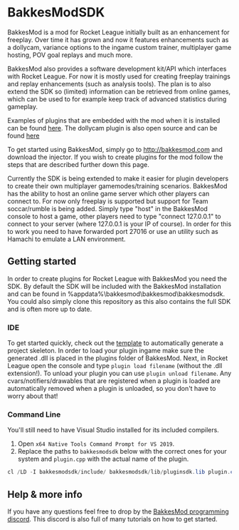 # BakkesModSDK
BakkesMod is a mod for Rocket League initially built as an enhancement for freeplay. Over time it has grown and now it features enhancements such as a dollycam, variance options to the ingame custom trainer, multiplayer game hosting, POV goal replays and much more.

BakkesMod also provides a software development kit/API which interfaces with Rocket League. For now it is mostly used for creating freeplay trainings and replay enhancements (such as analysis tools). The plan is to also extend the SDK so (limited) information can be retrieved from online games, which can be used to for example keep track of advanced statistics during gameplay.

Examples of plugins that are embedded with the mod when it is installed can be found [here](https://github.com/Bakkes/BakkesMod2-Plugins). The dollycam plugin is also open source and can be found [here](https://github.com/Bakkes/DollyCamPlugin2)

To get started using BakkesMod, simply go to http://bakkesmod.com and download the injector. If you wish to create plugins for the mod follow the steps that are described further down this page.

Currently the SDK is being extended to make it easier for plugin developers to create their own multiplayer gamemodes/training scenarios. BakkesMod has the ability to host an online game server which other players can connect to. For now only freeplay is supported but support for Team soccar/rumble is being added. Simply type "host" in the BakkesMod console to host a game, other players need to type "connect 127.0.0.1" to connect to your server (where 127.0.0.1 is your IP of course). In order for this to work you need to have forwarded port 27016 or use an utility such as Hamachi to emulate a LAN environment.

## Getting started
In order to create plugins for Rocket League with BakkesMod you need the SDK. By default the SDK will be included with the BakkesMod installation and can be found in %appdata%\bakkesmod\bakkesmod\bakkesmodsdk\. You could also simply clone this repository as this also contains the full SDK and is often more up to date.

### IDE
To get started quickly, check out the [template](https://github.com/Martinii89/BakkesmodPluginTemplate) to automatically generate a project skeleton. In order to load your plugin ingame make sure the generated .dll is placed in the plugins folder of BakkesMod. Next, in Rocket League open the console and type ```plugin load filename``` (without the .dll extension!). To unload your plugin you can use ```plugin unload filename```. Any cvars/notifiers/drawables that are registered when a plugin is loaded are automatically removed when a plugin is unloaded, so you don't have to worry about that!

### Command Line

You'll still need to have Visual Studio installed for its included compilers.

1. Open `x64 Native Tools Command Prompt for VS 2019`.
2. Replace the paths to `bakkesmodsdk` below with the correct ones for your system
   and `plugin.cpp` with the actual name of the plugin.

```powershell
cl /LD -I bakkesmodsdk/include/ bakkesmodsdk/lib/pluginsdk.lib plugin.cpp
```

## Help & more info

If you have any questions feel free to drop by the [BakkesMod programming discord](https://discord.gg/HMptXSzCvU). This discord is also full of many tutorials on how to get started.
